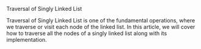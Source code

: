 Traversal of Singly Linked List

Traversal of Singly Linked List is one of the fundamental operations, where we traverse or visit each node of the linked list. In this article, we will cover how to traverse all the nodes of a singly linked list along with its implementation. 
